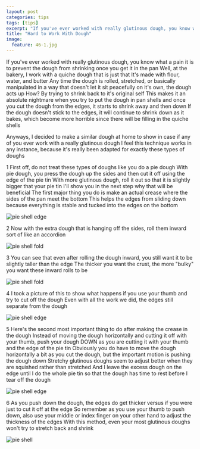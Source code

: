 ```yaml
---
layout: post
categories: tips
tags: [tips]
excerpt: "If you've ever worked with really glutinous dough, you know what a pain it is to prevent the dough from shrinking once you get it in the pan.  Well, at the bakery, I work with a quiche dough that is just that."
title: "Hard to Work With Dough"
image:
  feature: 46-1.jpg
---
```


If you've ever worked with really glutinous dough, you know what a pain it is to prevent the dough from shrinking once you get it in the pan  Well, at the bakery, I work with a quiche dough that is just that  It's made with flour, water, and butter  Any time the dough is rolled, stretched, or basically manipulated in a way that doesn't let it sit peacefully on it's own, the dough acts up  How?  By trying to shrink back to it's original self  This makes it an absolute nightmare when you try to put the dough in pan shells and once you cut the dough from the edges, it starts to shrink away and then down  If the dough doesn't stick to the edges, it will continue to shrink down as it bakes, which become more horrible since there will be filling in the quiche shells

Anyways, I decided to make a similar dough at home to show in case if any of you ever work with a really glutinous dough  I feel this technique works in any instance, because it's really been adapted for exactly these types of doughs

1 First off, do not treat these types of doughs like you do a pie dough  With pie dough, you press the dough up the sides and then cut it off using the edge of the pie tin  With more glutinous dough, roll it out so that it is slightly bigger that your pie tin  I'll show you in the next step why that will be beneficial  The first major thing you do is make an actual crease where the sides of the pan meet the bottom  This helps the edges from sliding down because everything is stable and tucked into the edges on the bottom

![pie shell edge](/img/46-2jpg "")

2 Now with the extra dough that is hanging off the sides, roll them inward sort of like an accordion

![pie shell fold](/img/46-3jpg "")

3 You can see that even after rolling the dough inward, you still want it to be slightly taller than the edge  The thicker you want the crust, the more "bulky" you want these inward rolls to be

![pie shell fold](/img/46-4jpg "")

4 I took a picture of this to show what happens if you use your thumb and try to cut off the dough  Even with all the work we did, the edges still separate from the dough 

![pie shell edge](/img/46-5jpg "")

5 Here's the second most important thing to do after making the crease in the dough  Instead of moving the dough horizontally and cutting it off with your thumb, push your dough DOWN as you are cutting it with your thumb and the edge of the pie tin Obviously you do have to move the dough horizontally a bit as you cut the dough, but the important motion is pushing the dough down  Stretchy glutinous doughs seem to adjust better when they are squished rather than stretched  And I leave the excess dough on the edge until I do the whole pie tin so that the dough has time to rest before I tear off the dough

![pie shell edge](/img/46-6jpg "")

6 As you push down the dough, the edges do get thicker versus if you were just to cut it off at the edge  So remember as you use your thumb to push down, also use your middle or index finger on your other hand to adjust the thickness of the edges  With this method, even your most glutinous doughs won't try to stretch back and shrink

![pie shell](/img/46-7jpg "")